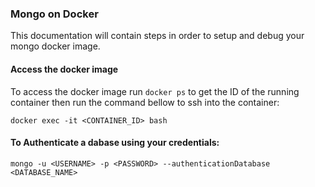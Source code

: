 ### Mongo on Docker

This documentation will contain steps in order to setup and debug your mongo docker image.

#### Access the docker image

To access the docker image run ``docker ps`` to get the ID of the running container then run the command bellow to ssh into the container:

``docker exec -it <CONTAINER_ID> bash``

#### To Authenticate a dabase using your credentials:

``mongo -u <USERNAME> -p <PASSWORD> --authenticationDatabase <DATABASE_NAME> ``